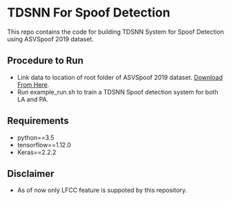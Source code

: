 # TDSNN For Spoof Detection

This repo contains the code for building TDSNN System for Spoof Detection using ASVSpoof 2019 dataset. 

## Procedure to Run
 * Link data to location of root folder of ASVSpoof 2019 dataset. [Download From Here](https://www.asvspoof.org/).
 * Run example_run.sh to train a TDSNN Spoof detection system for both LA and PA.

## Requirements
* python==3.5
* tensorflow==1.12.0
* Keras==2.2.2

## Disclaimer
 * As of now only LFCC feature is suppoted by this repository.
